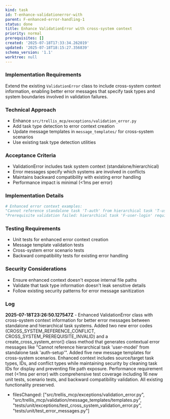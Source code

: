```yaml
---
kind: task
id: T-enhance-validationerror-with
parent: F-enhanced-error-handling-1
status: done
title: Enhance ValidationError with cross-system context
priority: normal
prerequisites: []
created: '2025-07-18T17:33:34.262019'
updated: '2025-07-18T18:15:27.356839'
schema_version: '1.1'
worktree: null
---
```

### Implementation Requirements
Extend the existing `ValidationError` class to include cross-system context information, enabling better error messages that specify task types and system boundaries involved in validation failures.

### Technical Approach
- Enhance `src/trellis_mcp/exceptions/validation_error.py`
- Add task type detection to error context creation
- Update message templates in `message_templates/` for cross-system scenarios
- Use existing task type detection utilities

### Acceptance Criteria
- ValidationError includes task system context (standalone/hierarchical)
- Error messages specify which systems are involved in conflicts
- Maintains backward compatibility with existing error handling
- Performance impact is minimal (<1ms per error)

### Implementation Details
```python
# Enhanced error context examples:
"Cannot reference standalone task 'T-auth' from hierarchical task 'T-user-model'"
"Prerequisite validation failed: hierarchical task 'F-user-login' requires standalone task 'T-auth-setup' which does not exist"
```

### Testing Requirements
- Unit tests for enhanced error context creation
- Message template validation tests
- Cross-system error scenario tests
- Backward compatibility tests for existing error handling

### Security Considerations
- Ensure enhanced context doesn't expose internal file paths
- Validate that task type information doesn't leak sensitive details
- Follow existing security patterns for error message sanitization

### Log


**2025-07-18T23:26:50.127547Z** - Enhanced ValidationError class with cross-system context information for better error messages between standalone and hierarchical task systems. Added two new error codes (CROSS_SYSTEM_REFERENCE_CONFLICT, CROSS_SYSTEM_PREREQUISITE_INVALID) and a create_cross_system_error() class method that generates contextual error messages like "Cannot reference hierarchical task 'user-model' from standalone task 'auth-setup'". Added five new message templates for cross-system scenarios. Enhanced context includes source/target task types, IDs, and conflict types while maintaining security by cleaning task IDs for display and preventing file path exposure. Performance requirement met (<1ms per error) with comprehensive test coverage including 16 new unit tests, scenario tests, and backward compatibility validation. All existing functionality preserved.
- filesChanged: ["src/trellis_mcp/exceptions/validation_error.py", "src/trellis_mcp/validation/message_templates/templates.py", "tests/unit/exceptions/test_cross_system_validation_error.py", "tests/unit/test_error_messages.py"]